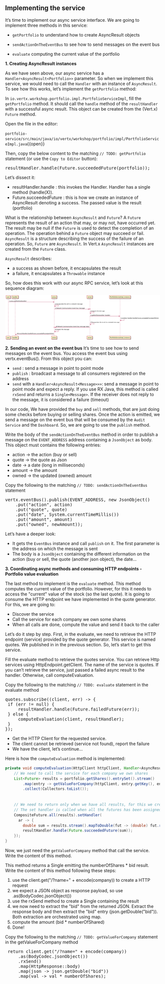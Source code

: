 ## Implementing the service

It’s time to implement our async service interface. We are going to implement three methods in this service:

* `getPortfolio` to understand how to create AsyncResult objects

* `sendActionOnTheEventBus` to see how to send messages on the event bus

* `evaluate` computing the current value of the portfolio

**1. Creating AsyncResult instances**

As we have seen above, our async service has a `Handler<AsyncResult<Portfolio>>` parameter. So when we implement this service, we would need to call the `Handler` with an instance of `AsyncResult`. To see how this works, let’s implement the `getPortfolio` method:

In `io.vertx.workshop.portfolio.impl.PortfolioServiceImpl`, fill the `getPortfolio` method. It should call the `handle` method of the `resultHandler` with a successful async result. This object can be created from the (Vert.x) `Future` method.

Open the file in the editor: 

`portfolio-service/src/main/java/io/vertx/workshop/portfolio/impl/PortfolioServiceImpl.java`{{open}}

Then, copy the below content to the matching `// TODO: getPortfolio` statement (or use the `Copy to Editor` button):

<pre class="file" data-filename="src/main/java/io/vertx/workshop/portfolio/impl/PortfolioServiceImpl.java" data-target="insert" data-marker="// TODO: getPortfolio">
resultHandler.handle(Future.succeededFuture(portfolio));
</pre>

Let’s dissect it:

* resultHandler.handle : this invokes the Handler. Handler<X> has a single method (handle(X)).
* Future.succeededFuture : this is how we create an instance of AsyncResult denoting a success. The passed value is the result (portfolio)

What is the relationship between `AsyncResult` and `Future`? A `Future` represents the result of an action that may, or may not, have occurred yet. The result may be null if the `Future` is used to detect the completion of an operation. The operation behind a `Future` object may succeed or fail. `AsyncResult` is a structure describing the success of the failure of an operation. So, `Future` are `AsyncResult`. In Vert.x `AsyncResult` instances are created from the `Future` class.

`AsyncResult` describes:

* a success as shown before, it encapsulates the result
* a failure, it encapsulates a `Throwable` instance

So, how does this work with our async RPC service, let’s look at this sequence diagram:

![Architecture](../../assets/middleware/rhoar-getting-started-vertx/portfolio-sequence.png)

**2. Sending an event on the event bus**
It’s time to see how to send messages on the event bus. You access the event bus using vertx.eventBus(). From this object you can:

* `send` : send a message in point to point mode
* `publish` : broadcast a message to all consumers registered on the address
* `send` with a `Handler<AsyncResult<Message>>>`: send a message in point to point mode and expect a reply. If you use RX Java, this method is called `rxSend` and returns a `Single<Message>`. If the receiver does not reply to the message, it is considered a failure (timeout)

In our code, We have provided the `buy` and `sell` methods, that are just doing some checks before buying or selling shares. Once the action is emitted, we send a message on the event bus that will be consumed by the `Audit Service` and the `Dashboard`. So, we are going to use the `publish` method.

Write the body of the `sendActionOnTheEventBus` method in order to publish a message on the `EVENT_ADDRESS` address containing a `JsonObject` as body. This object must contains the following entries:
* action → the action (buy or sell)
* quote → the quote as Json
* date → a date (long in milliseconds)
* amount → the amount
* owned → the updated (owned) amount

Copy the following to the matching `// TODO: sendActionOnTheEventBus` statement

<pre class="file" data-filename="src/main/java/io/vertx/workshop/portfolio/impl/PortfolioServiceImpl.java" data-target="insert" data-marker="// TODO: sendActionOnTheEventBus">
vertx.eventBus().publish(EVENT_ADDRESS, new JsonObject()
    .put("action", action)
    .put("quote", quote)
    .put("date", System.currentTimeMillis())
    .put("amount", amount)
    .put("owned", newAmount));
</pre>

Let’s have a deeper look:

* It gets the `EventBus` instance and call `publish` on it. The first parameter is the address on which the message is sent
* The body is a `JsonObject` containing the different information on the action (buy or sell, the quote (another json object), the date…​

**3. Coordinating async methods and consuming HTTP endpoints - Portfolio value evaluation**

The last method to implement is the `evaluate` method. This method computes the current value of the portfolio. However, for this it needs to access the "current" value of the stock (so the last quote). It is going to consume the HTTP endpoint we have implemented in the quote generator. For this, we are going to:

* Discover the service
* Call the service for each company we own some shares
* When all calls are done, compute the value and send it back to the caller

Let’s do it step by step. First, in the evaluate, we need to retrieve the HTTP endpoint (service) provided by the quote generator. This service is named quotes. We published in in the previous section. So, let’s start to get this service.

Fill the evaluate method to retrieve the quotes service. You can retrieve Http services using HttpEndpoint.getClient. The name of the service is quotes. If you can’t retrieve the service, just passed a failed async result to the handler. Otherwise, call computeEvaluation.

Copy the following to the matching `// TODO: evaluate` statement in the evaluate method

<pre class="file" data-filename="src/main/java/io/vertx/workshop/portfolio/impl/PortfolioServiceImpl.java" data-target="insert" data-marker="// TODO: evaluate">
quotes.subscribe((client, err) -> {
 if (err != null) {
     resultHandler.handle(Future.failedFuture(err));
 } else {
     computeEvaluation(client, resultHandler);
 }
});
</pre>

* Get the HTTP Client for the requested service.
* The client cannot be retrieved (service not found), report the failure
* We have the client, let’s continue…​

Here is how the `computeEvaluation` method is implemented:

```java
private void computeEvaluation(HttpClient httpClient, Handler<AsyncResult<Double>> resultHandler) {
    // We need to call the service for each company we own shares
    List<Future> results = portfolio.getShares().entrySet().stream()
        .map(entry -> getValueForCompany(httpClient, entry.getKey(), entry.getValue()))    
        .collect(Collectors.toList());


    // We need to return only when we have all results, for this we create a composite future.
    // The set handler is called when all the futures has been assigned.
    CompositeFuture.all(results).setHandler(                                            
      ar -> {
        double sum = results.stream().mapToDouble(fut -> (double) fut.result()).sum();  
        resultHandler.handle(Future.succeededFuture(sum));                              
    });
}
```

Now, we just need the `getValueForCompany` method that call the service. Write the content of this method. 

This method returns a Single<Double> emitting the numberOfShares * bid result. Write the content of this method following these steps:

1. use the client.get("/?name=" + encode(company)) to create a HTTP request
2. we expect a JSON object as response payload, so use .as(BodyCodec.jsonObject())
3. use the rxSend method to create a Single containing the result
4. we now need to extract the "bid" from the returned JSON. Extract the response body and then extract the "bid" entry (json.getDouble("bid")). Both extraction are orchestrated using map.
5. compute the amount (bid * numberOfShared)
6. Done!

Copy the following to the matching `// TODO: getValueForCompany` statement in the getValueForCompany method 

<pre class="file" data-filename="src/main/java/io/vertx/workshop/portfolio/impl/PortfolioServiceImpl.java" data-target="insert" data-marker="// TODO: getValueForCompany">
 return client.get("/?name=" + encode(company))
     .as(BodyCodec.jsonObject())
     .rxSend()
     .map(HttpResponse::body)
     .map(json -> json.getDouble("bid"))
     .map(val -> val * numberOfShares);                              
</pre>